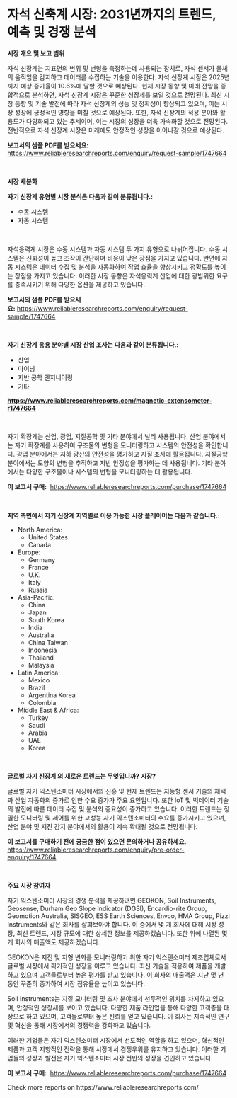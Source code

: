 <p><h1>자석 신축계 시장: 2031년까지의 트렌드, 예측 및 경쟁 분석</h1></p><p><strong>시장 개요 및 보고 범위</strong></p>
<p><p>자석 신장계는 지표면의 변위 및 변형을 측정하는데 사용되는 장치로, 자석 센서가 물체의 움직임을 감지하고 데이터를 수집하는 기술을 이용한다. 자석 신장계 시장은 2025년까지 예상 증가율이 10.6%에 달할 것으로 예상된다. 현재 시장 동향 및 미래 전망을 종합적으로 분석하면, 자석 신장계 시장은 꾸준한 성장세를 보일 것으로 전망된다. 최신 시장 동향 및 기술 발전에 따라 자석 신장계의 성능 및 정확성이 향상되고 있으며, 이는 시장 성장에 긍정적인 영향을 미칠 것으로 예상된다. 또한, 자석 신장계의 적용 분야와 활용도가 다양화되고 있는 추세이며, 이는 시장의 성장을 더욱 가속화할 것으로 전망된다. 전반적으로 자석 신장계 시장은 미래에도 안정적인 성장을 이어나갈 것으로 예상된다.</p></p>
<p><strong>보고서의 샘플 PDF를 받으세요:</strong> <a href="https://www.reliableresearchreports.com/enquiry/request-sample/1747664">https://www.reliableresearchreports.com/enquiry/request-sample/1747664</a></p>
<p>&nbsp;</p>
<p><strong>시장 세분화</strong></p>
<p><strong>자기 신장계 유형별 시장 분석은 다음과 같이 분류됩니다.:</strong></p>
<p><ul><li>수동 시스템</li><li>자동 시스템</li></ul></p>
<p>&nbsp;</p>
<p><p>자석응력계 시장은 수동 시스템과 자동 시스템 두 가지 유형으로 나뉘어집니다. 수동 시스템은 신뢰성이 높고 조작이 간단하며 비용이 낮은 장점을 가지고 있습니다. 반면에 자동 시스템은 데이터 수집 및 분석을 자동화하여 작업 효율을 향상시키고 정확도를 높이는 장점을 가지고 있습니다. 이러한 시장 동향은 자석응력계 산업에 대한 광범위한 요구를 충족시키기 위해 다양한 옵션을 제공하고 있습니다.</p></p>
<p><strong>보고서의 샘플 PDF를 받으세요:</strong>&nbsp;<a href="https://www.reliableresearchreports.com/enquiry/request-sample/1747664">https://www.reliableresearchreports.com/enquiry/request-sample/1747664</a></p>
<p>&nbsp;</p>
<p><strong> 자기 신장계 응용 분야별 시장 산업 조사는 다음과 같이 분류됩니다.:</strong></p>
<p><ul><li>산업</li><li>마이닝</li><li>지반 공학 엔지니어링</li><li>기타</li></ul></p>
<p><strong><a href="https://www.reliableresearchreports.com/magnetic-extensometer-r1747664">https://www.reliableresearchreports.com/magnetic-extensometer-r1747664</a></strong></p>
<p>&nbsp;</p>
<p><p>자기 확장계는 산업, 광업, 지질공학 및 기타 분야에서 널리 사용됩니다. 산업 분야에서는 자기 확장계를 사용하여 구조물의 변형을 모니터링하고 시스템의 안전성을 확인합니다. 광업 분야에서는 지하 광산의 안전성을 평가하고 지질 조사에 활용됩니다. 지질공학 분야에서는 토양의 변형을 추적하고 지반 안정성을 평가하는 데 사용됩니다. 기타 분야에서는 다양한 구조물이나 시스템의 변형을 모니터링하는 데 활용됩니다.</p></p>
<p><strong>이 보고서 구매:</strong>&nbsp; <a href="https://www.reliableresearchreports.com/purchase/1747664">https://www.reliableresearchreports.com/purchase/1747664</a></p>
<p>&nbsp;</p>
<p><strong>지역 측면에서 자기 신장계 지역별로 이용 가능한 시장 플레이어는 다음과 같습니다.:</strong></p>
<p><ul>
    <li>
        North America:
        <ul>
            <li>United States</li>
            <li>Canada</li>
        </ul>
    </li>
    <li>
        Europe:
        <ul>
            <li>Germany</li>
            <li>France</li>
            <li>U.K.</li>
            <li>Italy</li>
            <li>Russia</li>
        </ul>
    </li>
    <li>
        Asia-Pacific:
        <ul>
            <li>China</li>
            <li>Japan</li>
            <li>South Korea</li>
            <li>India</li>
            <li>Australia</li>
            <li>China Taiwan</li>
            <li>Indonesia</li>
            <li>Thailand</li>
            <li>Malaysia</li>
        </ul>
    </li>
    <li>
        Latin America:
        <ul>
            <li>Mexico</li>
            <li>Brazil</li>
            <li>Argentina Korea</li>
            <li>Colombia</li>
        </ul>
    </li>
    <li>
        Middle East & Africa:
        <ul>
            <li>Turkey</li>
            <li>Saudi</li>
            <li>Arabia</li>
            <li>UAE</li>
            <li>Korea</li>
        </ul>
    </li>
    </ul></p>
<p>&nbsp;</p>
<p><strong>글로벌 자기 신장계 의 새로운 트렌드는 무엇입니까? 시장?</strong></p>
<p><p>글로벌 자기 익스텐소미터 시장에서의 신흥 및 현재 트렌드는 지능형 센서 기술의 채택과 산업 자동화의 증가로 인한 수요 증가가 주요 요인입니다. 또한 IoT 및 빅데이터 기술의 발전에 따른 데이터 수집 및 분석의 중요성이 증가하고 있습니다. 이러한 트렌드는 정밀한 모니터링 및 제어를 위한 고성능 자기 익스텐소미터의 수요를 증가시키고 있으며, 산업 분야 및 지진 감지 분야에서의 활용이 계속 확대될 것으로 전망됩니다.</p></p>
<p><strong>이 보고서를 구매하기 전에 궁금한 점이 있으면 문의하거나 공유하세요.</strong>- <a href="https://www.reliableresearchreports.com/enquiry/pre-order-enquiry/1747664">https://www.reliableresearchreports.com/enquiry/pre-order-enquiry/1747664</a></p>
<p>&nbsp;</p>
<p><strong>주요 시장 참여자</strong></p>
<p><p>자기 익스텐소미터 시장의 경쟁 분석을 제공하려면 GEOKON, Soil Instruments, Geosense, Durham Geo Slope Indicator (DGSI), Encardio-rite Group, Geomotion Australia, SISGEO, ESS Earth Sciences, Envco, HMA Group, Pizzi Instruments와 같은 회사를 살펴보아야 합니다. 이 중에서 몇 개 회사에 대해 시장 성장, 최신 트렌드, 시장 규모에 대한 상세한 정보를 제공하겠습니다. 또한 위에 나열된 몇 개 회사의 매출액도 제공하겠습니다.</p><p>GEOKON은 지진 및 지형 변화를 모니터링하기 위한 자기 익스텐소미터 제조업체로서 글로벌 시장에서 획기적인 성장을 이루고 있습니다. 최신 기술을 적용하여 제품을 개발하고 있으며 고객들로부터 높은 평가를 받고 있습니다. 이 회사의 매출액은 지난 몇 년 동안 꾸준히 증가하여 시장 점유율을 높이고 있습니다.</p><p>Soil Instruments는 지질 모니터링 및 조사 분야에서 선두적인 위치를 차지하고 있으며, 안정적인 성장세를 보이고 있습니다. 다양한 제품 라인업을 통해 다양한 고객층을 대상으로 하고 있으며, 고객들로부터 높은 신뢰를 얻고 있습니다. 이 회사는 지속적인 연구 및 혁신을 통해 시장에서의 경쟁력을 강화하고 있습니다.</p><p>이러한 기업들은 자기 익스텐소미터 시장에서 선도적인 역할을 하고 있으며, 혁신적인 제품과 고객 지향적인 전략을 통해 시장에서 경쟁우위를 유지하고 있습니다. 이러한 기업들의 성장과 발전은 자기 익스텐소미터 시장 전반의 성장을 견인하고 있습니다.</p></p>
<p><strong>이 보고서 구매:</strong>&nbsp;&nbsp;<a href="https://www.reliableresearchreports.com/purchase/1747664">https://www.reliableresearchreports.com/purchase/1747664</a></p>
<p>Check more reports on https://www.reliableresearchreports.com/</p>